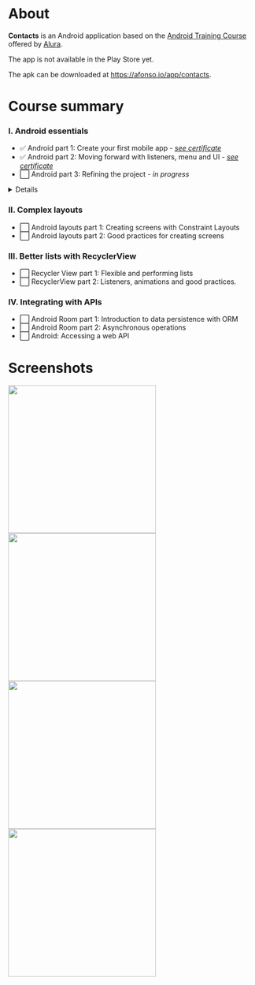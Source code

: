 # About

**Contacts** is an Android application based on the [Android Training Course](https://cursos.alura.com.br/formacao-android) offered by [Alura](https://www.alura.com.br).

The app is not available in the Play Store yet.

The apk can be downloaded at https://afonso.io/app/contacts.


# Course summary

### I. Android essentials

- ✅ Android part 1: Create your first mobile app _- [see certificate](https://cursos.alura.com.br/certificate/7ec88e25-aeae-4cb7-820e-5c2197bdd708)_
- ✅ Android part 2: Moving forward with listeners, menu and UI _- [see certificate](https://cursos.alura.com.br/certificate/025b4c07-e8a5-4405-9060-65a33f2e13b8)_
- ⬜️ Android part 3: Refining the project _- in progress_

<details>
  <summary>Details</summary>
  
  * **Android part 1: Create your first mobile app**
    * Understand what Android is and its platform
    * Learn how to create and develop Apps from Android Studio
    * Know what an Activity is and how we use it on Android
    * Implement screens via visual editor or source code
    * Apply actions to visual components through listeners
    * Know the concepts about Activities life cycle
    * Refactor the code with good programming practices

  * **Android part 2: Moving forward with listeners, menu and UI**
    * Learn how to implement listeners in AdapterViews
    * Explore and create logs for the Android device
    * Transfer data between Activities
    * Implement changing and removing behaviors from a list
    * Use context menu in views
    * Understand how to handle screens with a lot of visual content
    * Insert options menu to improve user experience
    
  * **Android part 3: Refining the project**
    * Implement a custom layout for an AdapterView
    * Understand and use the Android Framework Application entity
    * Interact with the user through dialogs
    * Analyze possible improvements in the project through the code inspector
    * Understand and resolve topics presented in the code inspection result
    
</details>


### II. Complex layouts

- ⬜️ Android layouts part 1: Creating screens with Constraint Layouts
- ⬜️ Android layouts part 2: Good practices for creating screens


### III. Better lists with RecyclerView

- ⬜️ Recycler View part 1: Flexible and performing lists
- ⬜️ RecyclerView part 2: Listeners, animations and good practices.


### IV. Integrating with APIs

- ⬜️ Android Room part 1: Introduction to data persistence with ORM
- ⬜️ Android Room part 2: Asynchronous operations
- ⬜️ Android: Accessing a web API


# Screenshots

<div style="float:left;">
  <img src="https://static.afonso.io/dev.afonso.contacts/screenshots/Screenshot_1599534595.png" width="300">
  <img src="https://static.afonso.io/dev.afonso.contacts/screenshots/Screenshot_1599534599.png" width="300">
  <img src="https://static.afonso.io/dev.afonso.contacts/screenshots/Screenshot_1599534607.png" width="300">
  <img src="https://static.afonso.io/dev.afonso.contacts/screenshots/Screenshot_1599534615.png" width="300">
</div>
